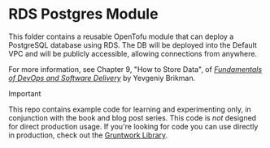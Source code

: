 # RDS Postgres Module

This folder contains a reusable OpenTofu module that can deploy a PostgreSQL database using RDS. The DB will be 
deployed into the Default VPC and will be publicly accessible, allowing connections from anywhere.

For more information, see Chapter 9, "How to Store Data", of
[_Fundamentals of DevOps and Software Delivery_](https://www.fundamentals-of-devops.com) by Yevgeniy Brikman.

> [!IMPORTANT]  
> This repo contains example code for learning and experimenting only, in conjunction with the book and blog post
> series. This code is _not_ designed for direct production usage. If you're looking for code you can use directly in
> production, check out the [Gruntwork Library](https://www.gruntwork.io/products/library).
